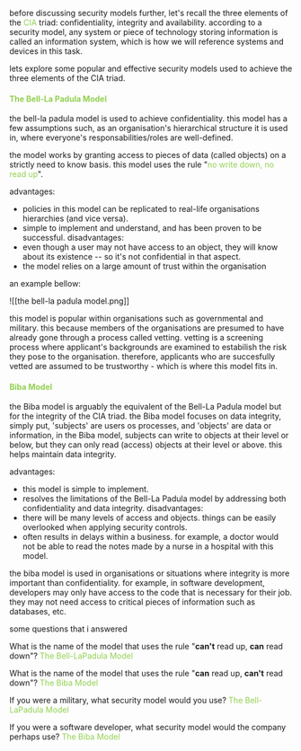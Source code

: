 before discussing security models further, let's recall the three elements of the <span style="color:rgb(146, 208, 80)">CIA</span> triad:
confidentiality, integrity and availability.
according to a security model, any system or piece of technology storing information is called an information system, which is how we will reference systems and devices in this task.

lets explore some popular and effective security models used to achieve the three elements of the CIA triad.

#### <span style="color:rgb(146, 208, 80)">The Bell-La Padula Model</span> 
the bell-la padula model is used to achieve confidentiality. this model has a few assumptions such, as an organisation's hierarchical structure it is used in, where everyone's responsabilities/roles are well-defined.

the model works by granting access to pieces of data (called objects) on a strictly need to know basis. this model uses the rule "<span style="color:rgb(146, 208, 80)">no write down, no read up</span>".

advantages:
* policies in this model can be replicated to real-life organisations hierarchies (and vice versa).
* simple to implement and understand, and has been proven to be successful.
disadvantages: 
* even though a user may not have access to an object, they will know about its existence -- so it's not confidential in that aspect.
* the model relies on a large amount of trust within the organisation

an example bellow:

![[the bell-la padula model.png]]


this model is popular within organisations such as governmental and military. this because members of the organisations are presumed to have already gone through a process called vetting. vetting is a screening process where applicant's backgrounds are examined to estabilish the risk they pose to the organisation. therefore, applicants who are succesfully vetted are assumed to be trustworthy - which is where this model fits in.

#### <span style="color:rgb(146, 208, 80)">Biba Model </span> 
the Biba model is arguably the equivalent of the Bell-La Padula model but for the integrity of the CIA triad.
the Biba model focuses on data integrity, simply put, 'subjects' are users os processes, and 'objects' are data or information, in the Biba model, subjects can write to objects at their level or below, but they can only read (access) objects at their level or above. this helps maintain data integrity.

advantages:
*  this model is simple to implement.
*  resolves the limitations of the Bell-La Padula model by addressing both confidentiality and data integrity.
disadvantages:
* there will be many levels of access and objects. things can be easily overlooked when applying security controls.
*  often results in delays within a business. for example, a doctor would not be able to read the notes made by a nurse in a hospital with this model.

the biba model is used in organisations or  situations where integrity is more important than confidentiality. for example, in software development, developers may only have access to the code that is necessary for their job.
they may not need access to critical pieces of information such as databases, etc.

some questions that i answered

What is the name of the model that uses the rule "**can't** read up, **can** read down"?
<span style="color:rgb(146, 208, 80)">The Bell-LaPadula Model</span>

What is the name of the model that uses the rule "**can** read up, **can't** read down"?
<span style="color:rgb(146, 208, 80)">The</span> <span style="color:rgb(146, 208, 80)">Biba</span> <span style="color:rgb(146, 208, 80)">Model</span> 

If you were a military, what security model would you use?
<span style="color:rgb(146, 208, 80)"><span style="color:rgb(146, 208, 80)">The</span> <span style="color:rgb(146, 208, 80)">Bell</span>-LaPadula Model</span> 

If you were a software developer, what security model would the company perhaps use?
<span style="color:rgb(146, 208, 80)">The Biba Model</span> 


